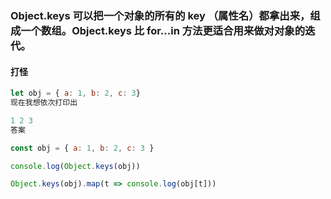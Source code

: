### Object.keys 可以把一个对象的所有的 key （属性名）都拿出来，组成一个数组。Object.keys 比 for...in 方法更适合用来做对对象的迭代。

#### 打怪

```js
let obj = { a: 1, b: 2, c: 3}
现在我想依次打印出

1 2 3
答案

const obj = { a: 1, b: 2, c: 3 }

console.log(Object.keys(obj))

Object.keys(obj).map(t => console.log(obj[t]))

```
